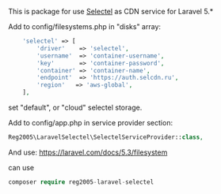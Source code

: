 This is package for use [Selectel](https://selectel.com/) as CDN service for Laravel 5.*

Add to config/filesystems.php in "disks" array:
```php
    'selectel' => [
        'driver'    => 'selectel',
        'username'  => 'container-username',
        'key'       => 'container-password',
        'container' => 'container-name',
        'endpoint'  => 'https://auth.selcdn.ru',
        'region'   => 'aws-global',
    ],
```
set "default", or "cloud" selectel storage.

Add to config/app.php in service provider section:
```php
Reg2005\LaravelSelectel\SelectelServiceProvider::class,
```

And use: https://laravel.com/docs/5.3/filesystem

can use 
```php
composer require reg2005-laravel-selectel
```
